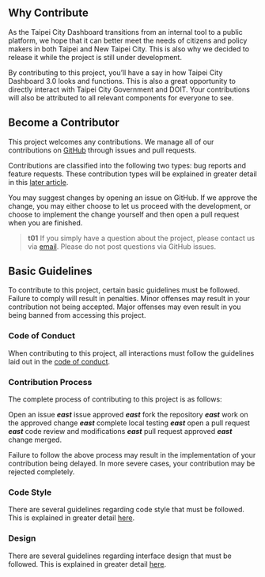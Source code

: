 ## Why Contribute

As the Taipei City Dashboard transitions from an internal tool to a public platform, we hope that it can better meet the needs of citizens and policy makers in both Taipei and New Taipei City. This is also why we decided to release it while the project is still under development.

By contributing to this project, you’ll have a say in how Taipei City Dashboard 3.0 looks and functions. This is also a great opportunity to directly interact with Taipei City Government and DOIT. Your contributions will also be attributed to all relevant components for everyone to see.

## Become a Contributor

This project welcomes any contributions. We manage all of our contributions on [GitHub](https://github.com/taipei-doit/Taipei-City-Dashboard) through issues and pull requests.

Contributions are classified into the following two types: bug reports and feature requests. These contribution types will be explained in greater detail in this [later article](/front-end/open-an-issue).

You may suggest changes by opening an issue on GitHub. If we approve the change, you may either choose to let us proceed with the development, or choose to implement the change yourself and then open a pull request when you are finished.

> **t01**
> If you simply have a question about the project, please contact us via [email](/front-end/introduction#contact-us). Please do not post questions via GitHub issues.

## Basic Guidelines

To contribute to this project, certain basic guidelines must be followed. Failure to comply will result in penalties. Minor offenses may result in your contribution not being accepted. Major offenses may even result in you being banned from accessing this project.

### Code of Conduct

When contributing to this project, all interactions must follow the guidelines laid out in the [code of conduct](https://github.com/taipei-doit/Taipei-City-Dashboard/blob/main/.github/CODE_OF_CONDUCT.md).

### Contribution Process

The complete process of contributing to this project is as follows:

Open an issue **_east_** issue approved **_east_** fork the repository **_east_** work on the approved change **_east_** complete local testing **_east_** open a pull request **_east_** code review and modifications **_east_** pull request approved **_east_** change merged.

Failure to follow the above process may result in the implementation of your contribution being delayed. In more severe cases, your contribution may be rejected completely.

### Code Style

There are several guidelines regarding code style that must be followed. This is explained in greater detail [here](/front-end/code-style).

### Design

There are several guidelines regarding interface design that must be followed. This is explained in greater detail [here](/front-end/design-guide).
